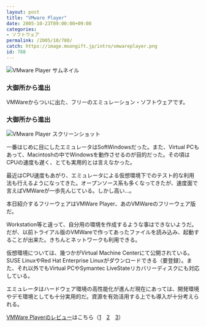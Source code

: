 ```yaml
---
layout: post
title: "VMware Player"
date: 2005-10-23T09:00:00+09:00
categories:
- ソフトウェア
permalink: /2005/10/780/
catch: https://image.moongift.jp/intro/vmwareplayer.png
id: 788
---
```

 ![VMware Player サムネイル](https://image.moongift.jp/intro/vmwareplayer.s.png "VMware Player サムネイル")
  

### 大御所から進出
  
VMWareからついに出た、フリーのエミュレーション・ソフトウェアです。  
<!--more-->  

### 大御所から進出
  

![VMware Player スクリーンショット](https://image.moongift.jp/intro/vmwareplayer.png "VMware Player スクリーンショット")

  

一番はじめに目にしたエミュレータはSoftWindowsだった。また、Virtual PCもあって、Macintoshの中でWindowsを動作させるのが目的だった。その頃はCPUの速度も遅く、とても実用的とは言えなかった。

  

最近はCPU速度もあがり、エミュレータによる仮想環境下でのテスト的な利用法も行えるようになってきた。オープンソース系も多くなってきたが、速度面で言えばVMWareが一歩先んじている。しかし高い…。

  

本日紹介するフリーウェアはVMWare Player、あのVMWareのフリーウェア版だ。

  

Workstation等と違って、自分用の環境を作成するような事はできないようだ。だが、以前トライアル版のVMWareで作ってあったファイルを読み込み、起動することが出来た。きちんとネットワークも利用できる。

  

仮想環境については、幾つかがVirtual Machine Centerにて公開されている。SUSE LinuxやRed Hat Enterprise Linuxがダウンロードできる（要登録）。また、それ以外でもVirtual PCやSymantec LiveStateリカバリーディスクにも対応している。

  

エミュレータはハードウェア環境の高性能化が進んだ現在にあっては、開発環境やデモ環境としても十分実用的だ。資源を有効活用する上でも導入が十分考えられる。

  

[VMWare Playerのレビュー](http://fw.moongift.jp/review/i-907.html)はこちら（[1](http://fw.moongift.jp/review/i-907.html)　[2](http://fw.moongift.jp/review/i-930.html)　[3](http://fw.moongift.jp/review/i-931.html)）

